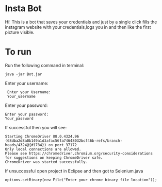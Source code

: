 # Insta Bot

Hi! This is a bot that saves your credentials and just by a single click fills the instagram website with your credentials,logs you in and then like the first picture visible.


# To run
Run the following command in terminal:

    java -jar Bot.jar
Enter your username:

     Enter your Username: 
     Your_username
Enter your password:

    Enter your password:
    Your_password
If successful then you will see:

    Starting ChromeDriver 88.0.4324.96 (68dba2d8a0b149a1d3afac56fa74648032bcf46b-refs/branch-heads/4324@{#1784}) on port 37172
    Only local connections are allowed.
    Please see https://chromedriver.chromium.org/security-considerations for suggestions on keeping ChromeDriver safe.
    ChromeDriver was started successfully.

If unsuccessful open project in Eclipse and then got to Selenium.java

    options.setBinary(new File("Enter your chrome binary file location"));


